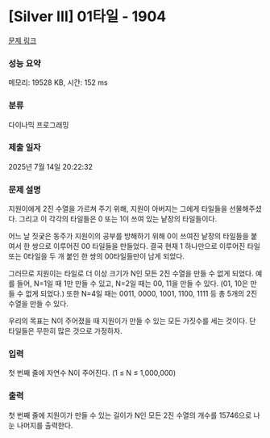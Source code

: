 # [Silver III] 01타일 - 1904 

[문제 링크](https://www.acmicpc.net/problem/1904) 

### 성능 요약

메모리: 19528 KB, 시간: 152 ms

### 분류

다이나믹 프로그래밍

### 제출 일자

2025년 7월 14일 20:22:32

### 문제 설명

<p>지원이에게 2진 수열을 가르쳐 주기 위해, 지원이 아버지는 그에게 타일들을 선물해주셨다. 그리고 이 각각의 타일들은 0 또는 1이 쓰여 있는 낱장의 타일들이다.</p>

<p>어느 날 짓궂은 동주가 지원이의 공부를 방해하기 위해 0이 쓰여진 낱장의 타일들을 붙여서 한 쌍으로 이루어진 00 타일들을 만들었다. 결국 현재 1 하나만으로 이루어진 타일 또는 0타일을 두 개 붙인 한 쌍의 00타일들만이 남게 되었다.</p>

<p>그러므로 지원이는 타일로 더 이상 크기가 N인 모든 2진 수열을 만들 수 없게 되었다. 예를 들어, N=1일 때 1만 만들 수 있고, N=2일 때는 00, 11을 만들 수 있다. (01, 10은 만들 수 없게 되었다.) 또한 N=4일 때는 0011, 0000, 1001, 1100, 1111 등 총 5개의 2진 수열을 만들 수 있다.</p>

<p>우리의 목표는 N이 주어졌을 때 지원이가 만들 수 있는 모든 가짓수를 세는 것이다. 단 타일들은 무한히 많은 것으로 가정하자.</p>

### 입력 

 <p>첫 번째 줄에 자연수 N이 주어진다. (1 ≤ N ≤ 1,000,000)</p>

### 출력 

 <p>첫 번째 줄에 지원이가 만들 수 있는 길이가 N인 모든 2진 수열의 개수를 15746으로 나눈 나머지를 출력한다.</p>

